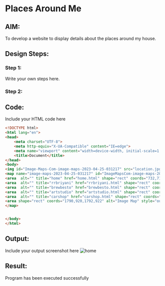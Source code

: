 # Places Around Me
## AIM:
To develop a website to display details about the places around my house.

## Design Steps:

### Step 1:
Write your own steps here.
### Step 2:

## Code:
Include your HTML code here
```html
<!DOCTYPE html>
<html lang="en">
<head>
    <meta charset="UTF-8">
    <meta http-equiv="X-UA-Compatible" content="IE=edge">
    <meta name="viewport" content="width=device-width, initial-scale=1.0">
    <title>Document</title>
</head>
<body>
<img id="Image-Maps-Com-image-maps-2023-04-25-031217" src="location.jpg" border="0" width="1792" height="922" orgWidth="1792" orgHeight="922" usemap="#image-maps-2023-04-25-031217" alt="" />
<map name="image-maps-2023-04-25-031217" id="ImageMapsCom-image-maps-2023-04-25-031217">
<area  alt="" title="home" href="home.html" shape="rect" coords="732,710,806,760" style="outline:none;" target="_self"     />
<area  alt="" title="rrbriyani" href="rrbriyani.html" shape="rect" coords="386,372,464,440" style="outline:none;" target="_self"     />
<area  alt="" title="brewbesto" href="brewbesto.html" shape="rect" coords="1023,324,1101,392" style="outline:none;" target="_self"     />
<area  alt="" title="artstudio" href="artstudio.html" shape="rect" coords="1193,351,1296,419" style="outline:none;" target="_self"     />
<area  alt="" title="carshop" href="carshop.html" shape="rect" coords="212,481,289,555" style="outline:none;" target="_self"     />
<area shape="rect" coords="1790,920,1792,922" alt="Image Map" style="outline:none;" title="Image Map" href="https://www.image-maps.com/" />
</map>


</body>
</html>
```

## Output:
Include your output screenshot here
![home](https://user-images.githubusercontent.com/115523484/234171574-ff0f66fd-8cc8-4fe2-9b85-3d702e420a03.jpg)


## Result:
Program has been executed successfully
